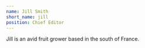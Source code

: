 ```yaml
---
name: Jill Smith
short_name: jill
position: Chief Editor
---
```

Jill is an avid fruit grower based in the south of France.